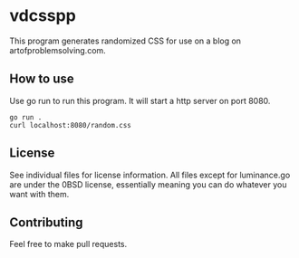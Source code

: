 # vdcsspp

This program generates randomized CSS for use on a blog on artofproblemsolving.com.

## How to use

Use go run to run this program. It will start a http server on port 8080.
```
go run .
curl localhost:8080/random.css
```

## License
See individual files for license information.
All files except for luminance.go are under the 0BSD license, essentially meaning you can do whatever you want with them.

## Contributing
Feel free to make pull requests.